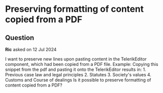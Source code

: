 # Preserving formatting of content copied from a PDF

## Question

**Ric** asked on 12 Jul 2024

I want to preserve new lines upon pasting content in the TelerikEditor component, which had been copied from a PDF file. Example: Copying this snippet from the pdf and pasting it onto the TelerikEditor results in: 1. Previous case law and legal principles 2. Statutes 3. Society's values 4. Customs and Course of dealings Is it possible to preserve formatting of content copied from a PDF?
